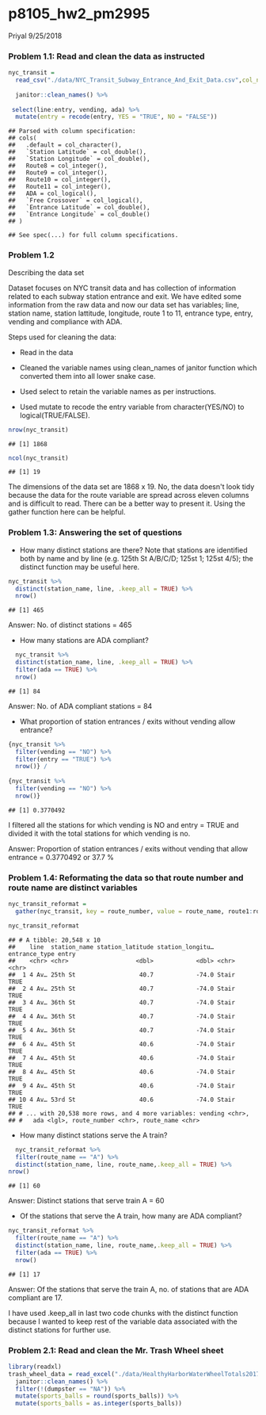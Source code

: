p8105\_hw2\_pm2995
================
Priyal
9/25/2018

### Problem 1.1: Read and clean the data as instructed

``` r
nyc_transit = 
  read_csv("./data/NYC_Transit_Subway_Entrance_And_Exit_Data.csv",col_names = TRUE) %>%
  
  janitor::clean_names() %>% 
  
 select(line:entry, vending, ada) %>% 
  mutate(entry = recode(entry, YES = "TRUE", NO = "FALSE"))
```

    ## Parsed with column specification:
    ## cols(
    ##   .default = col_character(),
    ##   `Station Latitude` = col_double(),
    ##   `Station Longitude` = col_double(),
    ##   Route8 = col_integer(),
    ##   Route9 = col_integer(),
    ##   Route10 = col_integer(),
    ##   Route11 = col_integer(),
    ##   ADA = col_logical(),
    ##   `Free Crossover` = col_logical(),
    ##   `Entrance Latitude` = col_double(),
    ##   `Entrance Longitude` = col_double()
    ## )

    ## See spec(...) for full column specifications.

### Problem 1.2

Describing the data set

Dataset focuses on NYC transit data and has collection of information related to each subway station entrance and exit. We have edited some information from the raw data and now our data set has variables; line, station name, station lattitude, longitude, route 1 to 11, entrance type, entry, vending and compliance with ADA.

Steps used for cleaning the data:

-   Read in the data

-   Cleaned the variable names using clean\_names of janitor function which converted them into all lower snake case.

-   Used select to retain the variable names as per instructions.

-   Used mutate to recode the entry variable from character(YES/NO) to logical(TRUE/FALSE).

``` r
nrow(nyc_transit)
```

    ## [1] 1868

``` r
ncol(nyc_transit)
```

    ## [1] 19

The dimensions of the data set are 1868 x 19. No, the data doesn't look tidy because the data for the route variable are spread across eleven columns and is difficult to read. There can be a better way to present it. Using the gather function here can be helpful.

### Problem 1.3: Answering the set of questions

-   How many distinct stations are there? Note that stations are identified both by name and by line (e.g. 125th St A/B/C/D; 125st 1; 125st 4/5); the distinct function may be useful here.

``` r
nyc_transit %>%  
  distinct(station_name, line, .keep_all = TRUE) %>% 
  nrow()
```

    ## [1] 465

Answer: No. of distinct stations = 465

-   How many stations are ADA compliant?

``` r
  nyc_transit %>%
  distinct(station_name, line, .keep_all = TRUE) %>% 
  filter(ada == TRUE) %>% 
  nrow()
```

    ## [1] 84

Answer: No. of ADA compliant stations = 84

-   What proportion of station entrances / exits without vending allow entrance?

``` r
{nyc_transit %>% 
  filter(vending == "NO") %>% 
  filter(entry == "TRUE") %>% 
  nrow()} /
  
{nyc_transit %>% 
  filter(vending == "NO") %>% 
  nrow()}
```

    ## [1] 0.3770492

I filtered all the stations for which vending is NO and entry = TRUE and divided it with the total stations for which vending is no.

Answer: Proportion of station entrances / exits without vending that allow entrance = 0.3770492 or 37.7 %

### Problem 1.4: Reformating the data so that route number and route name are distinct variables

``` r
nyc_transit_reformat = 
  gather(nyc_transit, key = route_number, value = route_name, route1:route11) 

nyc_transit_reformat
```

    ## # A tibble: 20,548 x 10
    ##    line  station_name station_latitude station_longitu… entrance_type entry
    ##    <chr> <chr>                   <dbl>            <dbl> <chr>         <chr>
    ##  1 4 Av… 25th St                  40.7            -74.0 Stair         TRUE 
    ##  2 4 Av… 25th St                  40.7            -74.0 Stair         TRUE 
    ##  3 4 Av… 36th St                  40.7            -74.0 Stair         TRUE 
    ##  4 4 Av… 36th St                  40.7            -74.0 Stair         TRUE 
    ##  5 4 Av… 36th St                  40.7            -74.0 Stair         TRUE 
    ##  6 4 Av… 45th St                  40.6            -74.0 Stair         TRUE 
    ##  7 4 Av… 45th St                  40.6            -74.0 Stair         TRUE 
    ##  8 4 Av… 45th St                  40.6            -74.0 Stair         TRUE 
    ##  9 4 Av… 45th St                  40.6            -74.0 Stair         TRUE 
    ## 10 4 Av… 53rd St                  40.6            -74.0 Stair         TRUE 
    ## # ... with 20,538 more rows, and 4 more variables: vending <chr>,
    ## #   ada <lgl>, route_number <chr>, route_name <chr>

-   How many distinct stations serve the A train?

``` r
  nyc_transit_reformat %>%
  filter(route_name == "A") %>% 
  distinct(station_name, line, route_name,.keep_all = TRUE) %>%  
nrow()
```

    ## [1] 60

Answer: Distinct stations that serve train A = 60

-   Of the stations that serve the A train, how many are ADA compliant?

``` r
nyc_transit_reformat %>% 
  filter(route_name == "A") %>%
  distinct(station_name, line, route_name,.keep_all = TRUE) %>%
  filter(ada == TRUE) %>%
  nrow()
```

    ## [1] 17

Answer: Of the stations that serve the train A, no. of stations that are ADA compliant are 17.

I have used .keep\_all in last two code chunks with the distinct function because I wanted to keep rest of the variable data associated with the distinct stations for further use.

### Problem 2.1: Read and clean the Mr. Trash Wheel sheet

``` r
library(readxl)
trash_wheel_data = read_excel("./data/HealthyHarborWaterWheelTotals2017-9-26.xlsx", sheet = "Mr. Trash Wheel", range = cell_cols("A:N"), col_names = TRUE) %>% 
  janitor::clean_names() %>% 
  filter(!(dumpster == "NA")) %>% 
  mutate(sports_balls = round(sports_balls)) %>% 
  mutate(sports_balls = as.integer(sports_balls))
```
